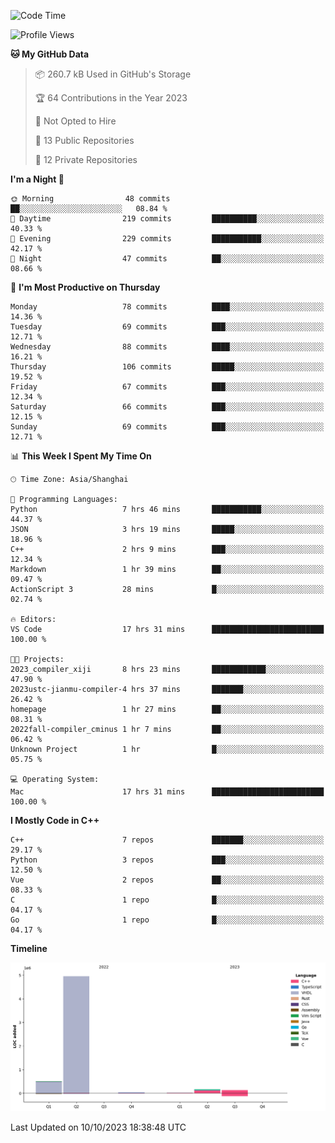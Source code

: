 <!--START_SECTION:waka-->
![Code Time](http://img.shields.io/badge/Code%20Time-227%20hrs%2015%20mins-blue)

![Profile Views](http://img.shields.io/badge/Profile%20Views-16-blue)

**🐱 My GitHub Data** 

> 📦 260.7 kB Used in GitHub's Storage 
 > 
> 🏆 64 Contributions in the Year 2023
 > 
> 🚫 Not Opted to Hire
 > 
> 📜 13 Public Repositories 
 > 
> 🔑 12 Private Repositories 
 > 
**I'm a Night 🦉** 

```text
🌞 Morning                48 commits          ██░░░░░░░░░░░░░░░░░░░░░░░   08.84 % 
🌆 Daytime                219 commits         ██████████░░░░░░░░░░░░░░░   40.33 % 
🌃 Evening                229 commits         ███████████░░░░░░░░░░░░░░   42.17 % 
🌙 Night                  47 commits          ██░░░░░░░░░░░░░░░░░░░░░░░   08.66 % 
```
📅 **I'm Most Productive on Thursday** 

```text
Monday                   78 commits          ████░░░░░░░░░░░░░░░░░░░░░   14.36 % 
Tuesday                  69 commits          ███░░░░░░░░░░░░░░░░░░░░░░   12.71 % 
Wednesday                88 commits          ████░░░░░░░░░░░░░░░░░░░░░   16.21 % 
Thursday                 106 commits         █████░░░░░░░░░░░░░░░░░░░░   19.52 % 
Friday                   67 commits          ███░░░░░░░░░░░░░░░░░░░░░░   12.34 % 
Saturday                 66 commits          ███░░░░░░░░░░░░░░░░░░░░░░   12.15 % 
Sunday                   69 commits          ███░░░░░░░░░░░░░░░░░░░░░░   12.71 % 
```


📊 **This Week I Spent My Time On** 

```text
🕑︎ Time Zone: Asia/Shanghai

💬 Programming Languages: 
Python                   7 hrs 46 mins       ███████████░░░░░░░░░░░░░░   44.37 % 
JSON                     3 hrs 19 mins       █████░░░░░░░░░░░░░░░░░░░░   18.96 % 
C++                      2 hrs 9 mins        ███░░░░░░░░░░░░░░░░░░░░░░   12.34 % 
Markdown                 1 hr 39 mins        ██░░░░░░░░░░░░░░░░░░░░░░░   09.47 % 
ActionScript 3           28 mins             █░░░░░░░░░░░░░░░░░░░░░░░░   02.74 % 

🔥 Editors: 
VS Code                  17 hrs 31 mins      █████████████████████████   100.00 % 

🐱‍💻 Projects: 
2023_compiler_xiji       8 hrs 23 mins       ████████████░░░░░░░░░░░░░   47.90 % 
2023ustc-jianmu-compiler-4 hrs 37 mins       ███████░░░░░░░░░░░░░░░░░░   26.42 % 
homepage                 1 hr 27 mins        ██░░░░░░░░░░░░░░░░░░░░░░░   08.31 % 
2022fall-compiler_cminus 1 hr 7 mins         ██░░░░░░░░░░░░░░░░░░░░░░░   06.42 % 
Unknown Project          1 hr                █░░░░░░░░░░░░░░░░░░░░░░░░   05.75 % 

💻 Operating System: 
Mac                      17 hrs 31 mins      █████████████████████████   100.00 % 
```

**I Mostly Code in C++** 

```text
C++                      7 repos             ███████░░░░░░░░░░░░░░░░░░   29.17 % 
Python                   3 repos             ███░░░░░░░░░░░░░░░░░░░░░░   12.50 % 
Vue                      2 repos             ██░░░░░░░░░░░░░░░░░░░░░░░   08.33 % 
C                        1 repo              █░░░░░░░░░░░░░░░░░░░░░░░░   04.17 % 
Go                       1 repo              █░░░░░░░░░░░░░░░░░░░░░░░░   04.17 % 
```



**Timeline**

![Lines of Code chart](https://raw.githubusercontent.com/xkz0777/xkz0777/master/assets/bar_graph.png)


 Last Updated on 10/10/2023 18:38:48 UTC
<!--END_SECTION:waka-->
